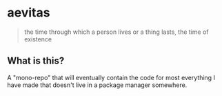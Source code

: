 # aevitas
> the time through which a person lives or a thing lasts, the time of existence

## What is this?
A "mono-repo" that will eventually contain the code for most everything I have
made that doesn't live in a package manager somewhere.

